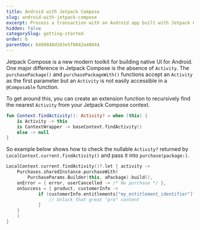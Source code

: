 ```yaml
---
title: Android with Jetpack Compose
slug: android-with-jetpack-compose
excerpt: Process a transaction with an Android app built with Jetpack Compose
hidden: false
categorySlug: getting-started
order: 0
parentDoc: 6499848d103e5f0042e48044
---
```

Jetpack Compose is a new modern toolkit for building native UI for Android. One major difference in Jetpack Compose is the absence of `Activity`.  The `purchasePackage()` and `purchasePackageWith()` functions accept an `Activity` as the first parameter but an `Activity` is not easily accessible in a `@Composable` function.

To get around this, you can create an extension function to recursively find the nearest `Activity` from your Jetpack Compose context.
```kotlin 
fun Context.findActivity(): Activity? = when (this) {
    is Activity -> this
    is ContextWrapper -> baseContext.findActivity()
    else -> null
}
```
So example below shows how to check the nullable `Activity?` returned by `LocalContext.current.findActivity()` and pass it into `purchase(package:)`.
```kotlin 
LocalContext.current.findActivity()?.let { activity ->
	Purchases.sharedInstance.purchaseWith(
		PurchaseParams.Builder(this, aPackage).build(),
    onError = { error, userCancelled -> /* No purchase */ },
    onSuccess = { product, customerInfo ->
			if (customerInfo.entitlements["my_entitlement_identifier"]?.isActive == true) {
				// Unlock that great "pro" content
			}
    }
	)
}
```
